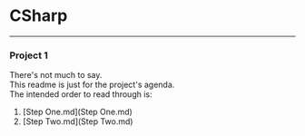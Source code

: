 # CSharp
---
### <a id="Title">Project 1</a>

There's not much to say. <br>
This readme is just for the project's agenda.<br>
The intended order to read through is:

1. [Step One.md](Step One.md)
2. [Step Two.md](Step Two.md)
